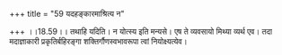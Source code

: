 +++
title = "59 यदहङ्कारमाश्रित्य न"

+++
।।18.59।। तथाहि यदिति। न योत्स्य इति मन्यसे। एष ते व्यवसायो मिथ्या व्यर्थ
एव। तदा मदाज्ञाकारी प्रकृतिर्बहिरङ्गा शक्तिर्गौणस्वभावरूपा त्वां
नियोक्ष्यत्येव।
